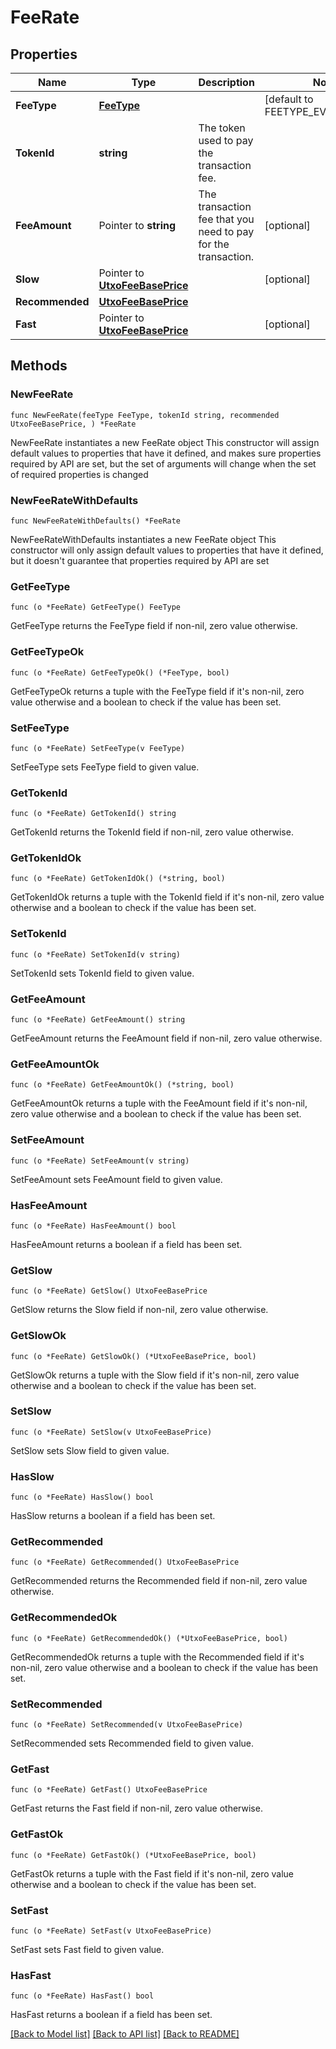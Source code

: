# FeeRate

## Properties

Name | Type | Description | Notes
------------ | ------------- | ------------- | -------------
**FeeType** | [**FeeType**](FeeType.md) |  | [default to FEETYPE_EVM_EIP_1559]
**TokenId** | **string** | The token used to pay the transaction fee. | 
**FeeAmount** | Pointer to **string** | The transaction fee that you need to pay for the transaction. | [optional] 
**Slow** | Pointer to [**UtxoFeeBasePrice**](UtxoFeeBasePrice.md) |  | [optional] 
**Recommended** | [**UtxoFeeBasePrice**](UtxoFeeBasePrice.md) |  | 
**Fast** | Pointer to [**UtxoFeeBasePrice**](UtxoFeeBasePrice.md) |  | [optional] 

## Methods

### NewFeeRate

`func NewFeeRate(feeType FeeType, tokenId string, recommended UtxoFeeBasePrice, ) *FeeRate`

NewFeeRate instantiates a new FeeRate object
This constructor will assign default values to properties that have it defined,
and makes sure properties required by API are set, but the set of arguments
will change when the set of required properties is changed

### NewFeeRateWithDefaults

`func NewFeeRateWithDefaults() *FeeRate`

NewFeeRateWithDefaults instantiates a new FeeRate object
This constructor will only assign default values to properties that have it defined,
but it doesn't guarantee that properties required by API are set

### GetFeeType

`func (o *FeeRate) GetFeeType() FeeType`

GetFeeType returns the FeeType field if non-nil, zero value otherwise.

### GetFeeTypeOk

`func (o *FeeRate) GetFeeTypeOk() (*FeeType, bool)`

GetFeeTypeOk returns a tuple with the FeeType field if it's non-nil, zero value otherwise
and a boolean to check if the value has been set.

### SetFeeType

`func (o *FeeRate) SetFeeType(v FeeType)`

SetFeeType sets FeeType field to given value.


### GetTokenId

`func (o *FeeRate) GetTokenId() string`

GetTokenId returns the TokenId field if non-nil, zero value otherwise.

### GetTokenIdOk

`func (o *FeeRate) GetTokenIdOk() (*string, bool)`

GetTokenIdOk returns a tuple with the TokenId field if it's non-nil, zero value otherwise
and a boolean to check if the value has been set.

### SetTokenId

`func (o *FeeRate) SetTokenId(v string)`

SetTokenId sets TokenId field to given value.


### GetFeeAmount

`func (o *FeeRate) GetFeeAmount() string`

GetFeeAmount returns the FeeAmount field if non-nil, zero value otherwise.

### GetFeeAmountOk

`func (o *FeeRate) GetFeeAmountOk() (*string, bool)`

GetFeeAmountOk returns a tuple with the FeeAmount field if it's non-nil, zero value otherwise
and a boolean to check if the value has been set.

### SetFeeAmount

`func (o *FeeRate) SetFeeAmount(v string)`

SetFeeAmount sets FeeAmount field to given value.

### HasFeeAmount

`func (o *FeeRate) HasFeeAmount() bool`

HasFeeAmount returns a boolean if a field has been set.

### GetSlow

`func (o *FeeRate) GetSlow() UtxoFeeBasePrice`

GetSlow returns the Slow field if non-nil, zero value otherwise.

### GetSlowOk

`func (o *FeeRate) GetSlowOk() (*UtxoFeeBasePrice, bool)`

GetSlowOk returns a tuple with the Slow field if it's non-nil, zero value otherwise
and a boolean to check if the value has been set.

### SetSlow

`func (o *FeeRate) SetSlow(v UtxoFeeBasePrice)`

SetSlow sets Slow field to given value.

### HasSlow

`func (o *FeeRate) HasSlow() bool`

HasSlow returns a boolean if a field has been set.

### GetRecommended

`func (o *FeeRate) GetRecommended() UtxoFeeBasePrice`

GetRecommended returns the Recommended field if non-nil, zero value otherwise.

### GetRecommendedOk

`func (o *FeeRate) GetRecommendedOk() (*UtxoFeeBasePrice, bool)`

GetRecommendedOk returns a tuple with the Recommended field if it's non-nil, zero value otherwise
and a boolean to check if the value has been set.

### SetRecommended

`func (o *FeeRate) SetRecommended(v UtxoFeeBasePrice)`

SetRecommended sets Recommended field to given value.


### GetFast

`func (o *FeeRate) GetFast() UtxoFeeBasePrice`

GetFast returns the Fast field if non-nil, zero value otherwise.

### GetFastOk

`func (o *FeeRate) GetFastOk() (*UtxoFeeBasePrice, bool)`

GetFastOk returns a tuple with the Fast field if it's non-nil, zero value otherwise
and a boolean to check if the value has been set.

### SetFast

`func (o *FeeRate) SetFast(v UtxoFeeBasePrice)`

SetFast sets Fast field to given value.

### HasFast

`func (o *FeeRate) HasFast() bool`

HasFast returns a boolean if a field has been set.


[[Back to Model list]](../README.md#documentation-for-models) [[Back to API list]](../README.md#documentation-for-api-endpoints) [[Back to README]](../README.md)


